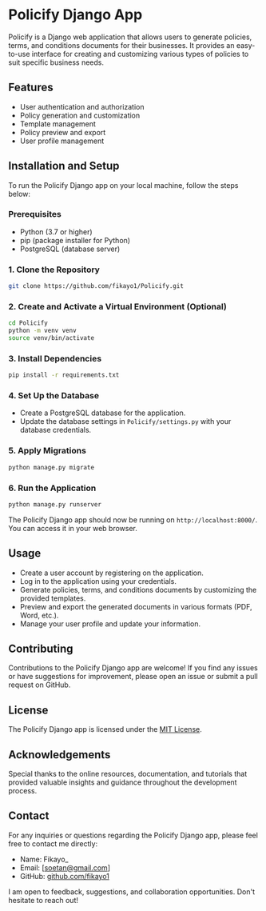 # Policify Django App

Policify is a Django web application that allows users to generate policies, terms, and conditions documents for their businesses. It provides an easy-to-use interface for creating and customizing various types of policies to suit specific business needs.

## Features

- User authentication and authorization
- Policy generation and customization
- Template management
- Policy preview and export
- User profile management

## Installation and Setup

To run the Policify Django app on your local machine, follow the steps below:

### Prerequisites

- Python (3.7 or higher)
- pip (package installer for Python)
- PostgreSQL (database server)

### 1. Clone the Repository

```bash
git clone https://github.com/fikayo1/Policify.git
```

### 2. Create and Activate a Virtual Environment (Optional)

```bash
cd Policify
python -m venv venv
source venv/bin/activate
```

### 3. Install Dependencies

```bash
pip install -r requirements.txt
```

### 4. Set Up the Database

- Create a PostgreSQL database for the application.
- Update the database settings in `Policify/settings.py` with your database credentials.

### 5. Apply Migrations

```bash
python manage.py migrate
```

### 6. Run the Application

```bash
python manage.py runserver
```

The Policify Django app should now be running on `http://localhost:8000/`. You can access it in your web browser.

## Usage

- Create a user account by registering on the application.
- Log in to the application using your credentials.
- Generate policies, terms, and conditions documents by customizing the provided templates.
- Preview and export the generated documents in various formats (PDF, Word, etc.).
- Manage your user profile and update your information.

## Contributing

Contributions to the Policify Django app are welcome! If you find any issues or have suggestions for improvement, please open an issue or submit a pull request on GitHub.

## License

The Policify Django app is licensed under the [MIT License](LICENSE).

## Acknowledgements

Special thanks to the online resources, documentation, and tutorials that provided valuable insights and guidance throughout the development process.

## Contact

For any inquiries or questions regarding the Policify Django app, please feel free to contact me directly:

- Name: Fikayo_
- Email: [soetan@gmail.com]
- GitHub: [github.com/fikayo1](https://github.com/fikayo1)

I am open to feedback, suggestions, and collaboration opportunities. Don't hesitate to reach out!